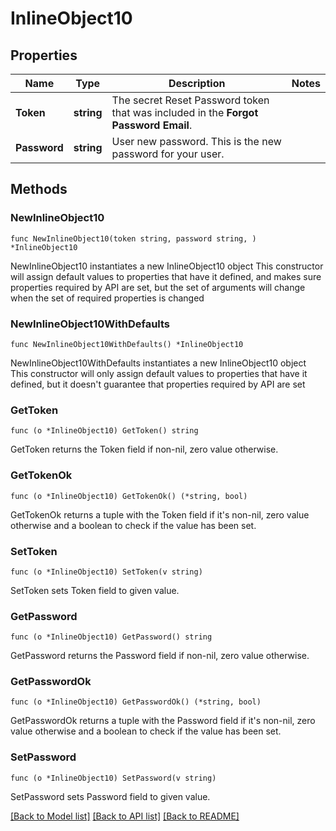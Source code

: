 # InlineObject10

## Properties

Name | Type | Description | Notes
------------ | ------------- | ------------- | -------------
**Token** | **string** | The secret Reset Password token that was included in the **Forgot Password Email**. | 
**Password** | **string** | User new password. This is the new password for your user. | 

## Methods

### NewInlineObject10

`func NewInlineObject10(token string, password string, ) *InlineObject10`

NewInlineObject10 instantiates a new InlineObject10 object
This constructor will assign default values to properties that have it defined,
and makes sure properties required by API are set, but the set of arguments
will change when the set of required properties is changed

### NewInlineObject10WithDefaults

`func NewInlineObject10WithDefaults() *InlineObject10`

NewInlineObject10WithDefaults instantiates a new InlineObject10 object
This constructor will only assign default values to properties that have it defined,
but it doesn't guarantee that properties required by API are set

### GetToken

`func (o *InlineObject10) GetToken() string`

GetToken returns the Token field if non-nil, zero value otherwise.

### GetTokenOk

`func (o *InlineObject10) GetTokenOk() (*string, bool)`

GetTokenOk returns a tuple with the Token field if it's non-nil, zero value otherwise
and a boolean to check if the value has been set.

### SetToken

`func (o *InlineObject10) SetToken(v string)`

SetToken sets Token field to given value.


### GetPassword

`func (o *InlineObject10) GetPassword() string`

GetPassword returns the Password field if non-nil, zero value otherwise.

### GetPasswordOk

`func (o *InlineObject10) GetPasswordOk() (*string, bool)`

GetPasswordOk returns a tuple with the Password field if it's non-nil, zero value otherwise
and a boolean to check if the value has been set.

### SetPassword

`func (o *InlineObject10) SetPassword(v string)`

SetPassword sets Password field to given value.



[[Back to Model list]](../README.md#documentation-for-models) [[Back to API list]](../README.md#documentation-for-api-endpoints) [[Back to README]](../README.md)


